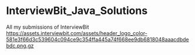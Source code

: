 # InterviewBit_Java_Solutions
All my submissions of InterviewBit
https://assets.interviewbit.com/assets/header_logo_color-581e3f66d3c539604c094ce9c354ffa445a74f668ee9db6818048aaacdbdebdc.png.gz
